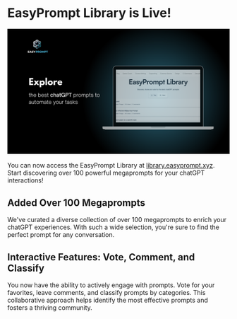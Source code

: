 # EasyPrompt Library is Live!
![image](<image/easyprompt (88).png>)

You can now access the EasyPrompt Library at [library.easyprompt.xyz](https://library.easyprompt.xyz). Start discovering over 100 powerful megaprompts for your chatGPT interactions!

## Added Over 100 Megaprompts
We've curated a diverse collection of over 100 megaprompts to enrich your chatGPT experiences. With such a wide selection, you're sure to find the perfect prompt for any conversation.

## Interactive Features: Vote, Comment, and Classify
You now have the ability to actively engage with prompts. Vote for your favorites, leave comments, and classify prompts by categories. This collaborative approach helps identify the most effective prompts and fosters a thriving community.
